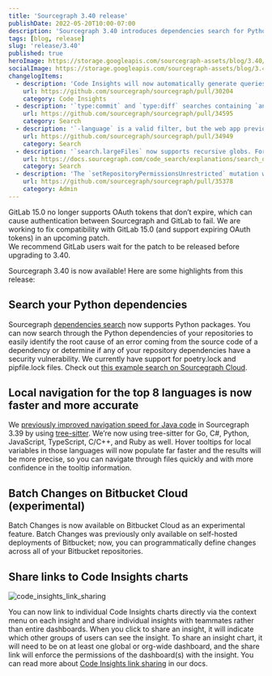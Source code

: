 ```yaml
---
title: 'Sourcegraph 3.40 release'
publishDate: 2022-05-20T10:00-07:00
description: 'Sourcegraph 3.40 introduces dependencies search for Python, faster local navigation for several languages, Batch Changes for Bitbucket Cloud, and direct sharing for Code Insights visualizations.'
tags: [blog, release]
slug: 'release/3.40'
published: true
heroImage: https://storage.googleapis.com/sourcegraph-assets/blog/3.40/sourcegraph-3-40-release.png
socialImage: https://storage.googleapis.com/sourcegraph-assets/blog/3.40/sourcegraph-3-40-release.png
changelogItems:
  - description: 'Code Insights will now automatically generate queries with a default value of `fork:no` and `archived:no` if these fields are not specified by the user. This removes the need to manually add these fields to have consistent behavior from historical to non-historical results.'
    url: https://github.com/sourcegraph/sourcegraph/pull/30204
    category: Code Insights
  - description: '`type:commit` and `type:diff` searches containing `and`, `or`, and `not` queries have been optimized, and now return results significantly faster.'
    url: https://github.com/sourcegraph/sourcegraph/pull/34595
    category: Search
  - description: '`-language` is a valid filter, but the web app previously displayed it as invalid. This bug has been fixed to reflect it as valid.'
    url: https://github.com/sourcegraph/sourcegraph/pull/34949
    category: Search
  - description: '`search.largeFiles` now supports recursive globs. For example, it is now possible to configure `search.largeFiles` with a pattern like `**/*.lock` to index all lock files in a repository and make them searchable, even when they are larger than 1 MB each.'
    url: https://docs.sourcegraph.com/code_search/explanations/search_details
    category: Search
  - description: 'The `setRepositoryPermissionsUnrestricted` mutation was added, which allows you to explicitly mark a repo as available to all Sourcegraph users on your instance. This allows you to open up repos to all new users on your instance without needing to add new users individually when they join.'
    url: https://github.com/sourcegraph/sourcegraph/pull/35378
    category: Admin
---
```


<div className="alert alert-primary" role="alert" style={{maxWidth:'650px', alignItems:'center', margin: 'auto auto 20px auto'}}>
      GitLab 15.0 no longer supports OAuth tokens that don’t expire, which can cause authentication between Sourcegraph and GitLab to fail. We are working to fix compatibility with GitLab 15.0 (and support expiring OAuth tokens) in an upcoming patch.
  <br/>
  We recommend GitLab users wait for the patch to be released before upgrading to 3.40.
</div>

Sourcegraph 3.40 is now available! Here are some highlights from this release:

## Search your Python dependencies

Sourcegraph [dependencies search](https://docs.sourcegraph.com/code_search/how-to/dependencies_search) now supports Python packages. You can now search through the Python dependencies of your repositories to easily identify the root cause of an error coming from the source code of a dependency or determine if any of your repository dependencies have a security vulnerability. We currently have support for poetry.lock and pipfile.lock files. Check out [this example search on Sourcegraph Cloud](https://sourcegraph.com/search?q=context:global+repo:deps%28%5Egithub%5C.com/textualize/rich%24%29+&patternType=literal).

## Local navigation for the top 8 languages is now faster and more accurate

We [previously improved navigation speed for Java code](https://about.sourcegraph.com/blog/release/3.39/#Local-navigation-for-Java-code-is-now-faster-and-more-accurate) in Sourcegraph 3.39 by using [tree-sitter](https://tree-sitter.github.io/tree-sitter/). We’re now using tree-sitter for Go, C#, Python, JavaScript, TypeScript, C/C++, and Ruby as well. Hover tooltips for local variables in those languages will now populate far faster and the results will be more precise, so you can navigate through files quickly and with more confidence in the tooltip information.

## Batch Changes on Bitbucket Cloud (experimental)

Batch Changes is now available on Bitbucket Cloud as an experimental feature. Batch Changes was previously only available on self-hosted deployments of Bitbucket; now, you can programmatically define changes across all of your Bitbucket repositories.

## Share links to Code Insights charts

![code_insights_link_sharing](https://storage.googleapis.com/sourcegraph-assets/blog/3.40/code_insights_link_sharing.png)

You can now link to individual Code Insights charts directly via the context menu on each insight and share individual insights with teammates rather than entire dashboards. When you click to share an insight, it will indicate which other groups of users can see the insight. To share an insight chart, it will need to be on at least one global or org-wide dashboard, and the share link will enforce the permissions of the dashboard(s) with the insight. You can read more about [Code Insights link sharing](https://docs.sourcegraph.com/code_insights/explanations/viewing_code_insights#sharing-links-to-individual-insights) in our docs.

